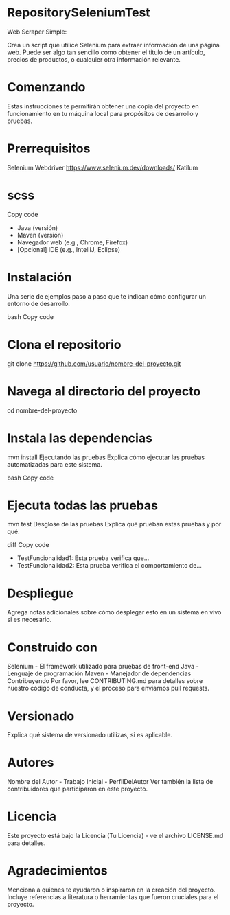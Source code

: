 # RepositorySeleniumTest
Web Scraper Simple:

Crea un script que utilice Selenium para extraer información de una página web. Puede ser algo tan sencillo como obtener el título de un artículo, precios de productos, o cualquier otra información relevante.

# Comenzando
Estas instrucciones te permitirán obtener una copia del proyecto en funcionamiento en tu máquina local para propósitos de desarrollo y pruebas.

# Prerrequisitos
Selenium Webdriver https://www.selenium.dev/downloads/
Katilum

# scss
Copy code
- Java (versión)
- Maven (versión)
- Navegador web (e.g., Chrome, Firefox)
- [Opcional] IDE (e.g., IntelliJ, Eclipse)
# Instalación
Una serie de ejemplos paso a paso que te indican cómo configurar un entorno de desarrollo.

bash
Copy code
# Clona el repositorio
git clone https://github.com/usuario/nombre-del-proyecto.git

# Navega al directorio del proyecto
cd nombre-del-proyecto

# Instala las dependencias
mvn install
Ejecutando las pruebas
Explica cómo ejecutar las pruebas automatizadas para este sistema.

bash
Copy code
# Ejecuta todas las pruebas
mvn test
Desglose de las pruebas
Explica qué prueban estas pruebas y por qué.

diff
Copy code
- TestFuncionalidad1: Esta prueba verifica que...
- TestFuncionalidad2: Esta prueba verifica el comportamiento de...
# Despliegue
Agrega notas adicionales sobre cómo desplegar esto en un sistema en vivo si es necesario.

# Construido con
Selenium - El framework utilizado para pruebas de front-end
Java - Lenguaje de programación
Maven - Manejador de dependencias
Contribuyendo
Por favor, lee CONTRIBUTING.md para detalles sobre nuestro código de conducta, y el proceso para enviarnos pull requests.

# Versionado
Explica qué sistema de versionado utilizas, si es aplicable.

# Autores
Nombre del Autor - Trabajo Inicial - PerfilDelAutor
Ver también la lista de contribuidores que participaron en este proyecto.

# Licencia
Este proyecto está bajo la Licencia (Tu Licencia) - ve el archivo LICENSE.md para detalles.

# Agradecimientos
Menciona a quienes te ayudaron o inspiraron en la creación del proyecto.
Incluye referencias a literatura o herramientas que fueron cruciales para el proyecto.